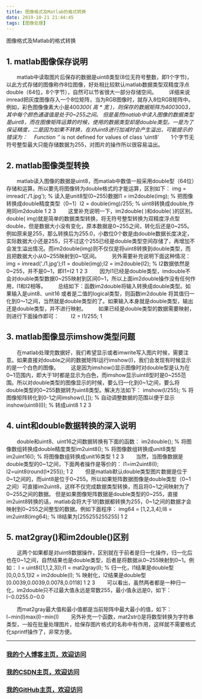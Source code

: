```yaml
---
title: 图像格式及Matlab的格式转换
date: 2019-10-21 21:44:45
tags: [图像处理]
---
```


图像格式及Matlab的格式转换
<!--more-->

## 1. matlab图像保存说明
　　matlab中读取图片后保存的数据是uint8类型(8位无符号整数，即1个字节)，以此方式存储的图像称作8位图像，好处相比较默认matlab数据类型双精度浮点double（64位，8个字节），自然可以节省很大一部分存储空间。 
　　详细来说imread把灰度图像存入一个8位矩阵，当为RGB图像时，就存入8位RGB矩阵中。例如，彩色图像像素大小是400*300( 高 * 宽 )，则保存的数据矩阵为400*300*3，其中每个颜色通道值是处于0~255之间。 
但是虽然matlab中读入图像的数据类型是uint8，而在图像矩阵运算的时候，使用的数据类型却是double类型。一是为了保证精度，二是因为如果不转换，在对uint8进行加减时会产生溢出，可能提示的错误为：　
Function ‘*’ is not defined for values of class ‘uint8’
　　1个字节无符号整型最大只能存储数据为255，对图片的操作所以很容易溢出。
## 2. matlab图像类型转换
　　matlab读入图像的数据是uint8，而matlab中数值一般采用double型（64位）存储和运算。所以要先将图像转为double格式的才能运算，区别如下：
img = imread('./1.jpg'); % 读入是unit8型(0~255)数据I1  = im2double(img);    % 把图像转换成double精度类型（0~1）I2  = double(img)/255;   % uint8转换成double,作用同im2double
1
2
3
　　这里补充说明一下，im2double( )和double( )的区别。double( img)就是简单的数据类型转换，将无符号整型转换为双精度浮点型double，但是数据大小没有变化，原本数据是0~255之间，转化后还是0~255。例如原来是255，那么转换后为255.0，小数位0个数是由double数据长度决定，实际数据大小还是255，只不过这个255已经是double类型空间存储了，再增加不会发生溢出情况。而im2double(img)则不仅仅是将uint8转换到double类型，而且把数据大小从0~255映射到0~1区间。
　　另外需要补充说明下面这种情况：
img = imread('./1.jpg');I1  = double(img);I2  = im2double(I2); % I2数据依然是0~255，并不是0~1，即I1=I2
1
2
3
　　因为I1已经是double类型，imdouble不会对double类型数据0~255映射到区间0~1，所以上面im2double操作没有任何作用，I1和I2相等。 
　　总结如下：函数im2double将输入转换成double类型。如果输入是uint8、unit16 或者是二值的logical类型，则函数im2double 将其值归一化到0～1之间，当然就是double类型的了。如果输入本身就是double类型，输出还是double类型，并不进行映射。
　　如果已经是double类型的数据需要映射，则进行下面操作即可：　　
I2 = I1/255;
1
## 3. matlab图像显示imshow类型问题
　　在matlab处理完数据好，我们希望显示或者imwrite写入图片时候，需要注意。如果直接对double之间的数据矩阵I运行imshow(I)，我们会发现有时候显示的是一个白色的图像。 
　　这是因为imshow()显示图像时对double型是认为在0~1范围内，即大于1时都是显示为白色，而imshow显示uint8型时是0~255范围。所以对double类型的图像显示的时候，要么归一化到0~1之间，要么将double类型的0~255数据转为uint8类型。解决方法如下：
imshow(I/255);    % 将图像矩阵转化到0-1之间imshow(I,[]);     % 自动调整数据的范围以便于显示inshow(uint8(I)); % 转成uint8
1
2
3
## 4. uint和double数据转换的深入说明
　　double和uint8、uint16之间数据转换有下面的函数：
im2double(); % 将图像数组转换成double精度类型im2uint8();  % 将图像数组转换成unit8类型 im2uint16(); % 将图像数组转换成unit16类型
1
2
3
　　当然，当图像数据是double类型的0~1之间，下面两者操作是等价的：
I1=im2uint8(I); I2=uint8(round(I*255)); 
1
2
　　但是matlab默认double类型图片数据是位于0~1之间的，而uint8是位于0~255。所以如果矩阵数据图像是double类型（0~1之间）可直接im2uint8，这样不仅完成数据类型转换，而且将0~1之间映射为了0~255之间的数据。 
但是如果图像矩阵数据是double类型的0~255，直接im2uint8转换的话，matlab会将大于1的数据都转换为255，0~1之间的数据才会映射到0~255之间整型的数据。例如下面程序：
img64 = [1,2,3,4];I8    = im2uint8(img64); % I8结果为[255255255255]
1
2
## 5. mat2gray()和im2double()区别
　　这两个如果都是对uint8数据操作，区别就在于前者是归一化操作，归一化后也在0~1之间，自然结果也是double类型，后者是将数据从0~255映射到0~1。例如：
I  = uint8([1,1,2,3]);I1 = mat2gray(I);  % 归一化，I1结果是double型[0,0,0.5,1]I2 = im2double(I); % 映射化，I2结果是double型[0.0039,0.0039,0.0078,0.0118]
1
2
3
　　可以看出，虽然两者都是一种归一化，im2double只不过最大值永远是常数255，最小值永远是0，如下： 
I−0.0255.0−0.0

　　而mat2gray最大值和最小值都是当前矩阵中最大最小的值，如下： 
I−min(I)max(I)−min(I)
　　另外补充一个函数，mat2str()是将数型转换为字符串类型，一般在批量处理图片，给保存图片格式的名称中有作用，这样就不需要格式化sprintf操作了，非常方便。

---

### [我的个人博客主页，欢迎访问](http://www.aomanhao.top/)
### [我的CSDN主页，欢迎访问](https://blog.csdn.net/Aoman_Hao)
### [我的GitHub主页，欢迎访问](https://github.com/AomanHao)


